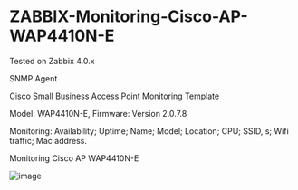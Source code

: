 # ZABBIX-Monitoring-Cisco-AP-WAP4410N-E
Tested on Zabbix 4.0.x

SNMP Agent

Cisco Small Business Access Point Monitoring Template

Model: WAP4410N-E, Firmware: Version 2.0.7.8

Monitoring: Availability; Uptime; Name; Model; Location; CPU; SSID, s; Wifi traffic; Mac address.

Monitoring Cisco AP WAP4410N-E

![image](https://user-images.githubusercontent.com/88397673/155884085-4993d1cd-bafc-42dd-96d9-bb2e55898377.png)
